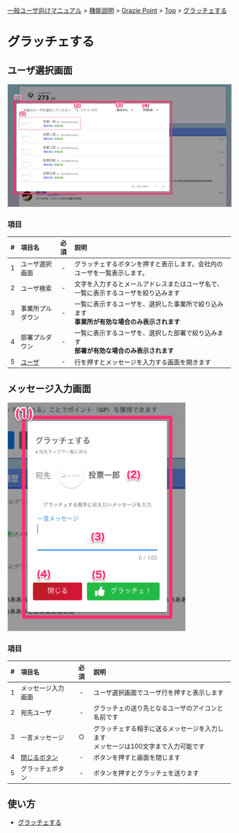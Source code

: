 [一般ユーザ向けマニュアル](../../../一般機能/) > [機能説明](../../../一般機能/#_2) > [Grazie Point](../../../一般機能/#grazie-point) > [Top](../../../一般機能/GraziePoint/grazie01) > [グラッチェする](#)
# グラッチェする

## ユーザ選択画面

<a href="../../../images/grazie/2-1.png" data-lightbox="スクリーンショット" data-title="スクリーンショット">
    <img src="../../../images/grazie/2-1.png" style="border: solid 1px #ccc; width: 800px;" />
</a>

### 項目

|   #   | 項目名           | 必須  | 説明                                                                                           |
| :---: | :--------------- | :---: | :--------------------------------------------------------------------------------------------- |
|   1   | ユーザ選択画面   |   -   | グラッチェするボタンを押すと表示します。会社内のユーザを一覧表示します。                       |
|   2   | ユーザ検索       |   -   | 文字を入力するとメールアドレスまたはユーザ名で、一覧に表示するユーザを絞り込みます             |
|   3   | 事業所プルダウン |   -   | 一覧に表示するユーザを、選択した事業所で絞り込みます<br>**事業所が有効な場合のみ表示されます** |
|   4   | 部署プルダウン   |   -   | 一覧に表示するユーザを、選択した部署で絞り込みます<br>**部署が有効な場合のみ表示されます**     |
|   5   | [ユーザ](#_4)           |   -   | 行を押すとメッセージを入力する画面を開きます                                                   |


## メッセージ入力画面

<a href="../../../images/grazie/2-2.png" data-lightbox="スクリーンショット" data-title="スクリーンショット">
    <img src="../../../images/grazie/2-2.png" style="border: solid 1px #ccc; width: 400px;" />
</a>

### 項目

|   #   | 項目名             | 必須  | 説明                                                                                 |
| :---: | :----------------- | :---: | :----------------------------------------------------------------------------------- |
|   1   | メッセージ入力画面 |   -   | ユーザ選択画面でユーザ行を押すと表示します                                           |
|   2   | 宛先ユーザ         |   -   | グラッチェの送り先となるユーザのアイコンと名前です                                   |
|   3   | 一言メッセージ     |   ○   | グラッチェする相手に送るメッセージを入力します<br>メッセージは100文字まで入力可能です |
|   4   | [閉じるボタン](../メニュー/menu01.md)       |   -   | ボタンを押すと画面を閉じます                                                         |
|   5   | グラッチェボタン   |   -   | ボタンを押すとグラッチェを送ります                                          |


## 使い方
- [グラッチェする](../../howto/howto01.md)

